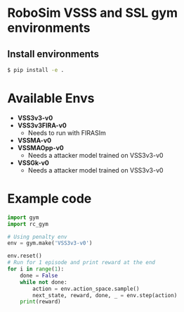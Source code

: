 # RoboSim VSSS and SSL gym environments

## Install environments

```bash
$ pip install -e .
```
# Available Envs
- **VSS3v3-v0**
- **VSS3v3FIRA-v0**
    - Needs to run with FIRASIm
- **VSSMA-v0**
- **VSSMAOpp-v0**
    - Needs a attacker model trained on VSS3v3-v0
- **VSSGk-v0**
    - Needs a attacker model trained on VSS3v3-v0

# Example code
```python
import gym
import rc_gym

# Using penalty env
env = gym.make('VSS3v3-v0')

env.reset()
# Run for 1 episode and print reward at the end
for i in range(1):
    done = False
    while not done:
        action = env.action_space.sample()
        next_state, reward, done, _ = env.step(action)
    print(reward)
```

